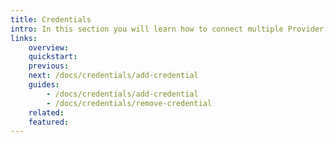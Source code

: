 ```yaml
---
title: Credentials
intro: In this section you will learn how to connect multiple Provider accounts to allow you and your team to provision, manage cloud resources and read source provider repositories.
links:
    overview:
    quickstart:
    previous:
    next: /docs/credentials/add-credential
    guides:
        - /docs/credentials/add-credential
        - /docs/credentials/remove-credential
    related:
    featured:
---
```


